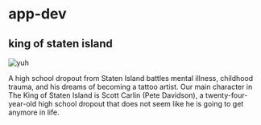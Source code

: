 # app-dev

## king of staten island 

![yuh](https://github.com/timgarin188/app-dev/assets/151619486/da574be7-fe5b-4faa-a866-ccd2a5b38195)

A high school dropout from Staten Island battles mental illness, childhood trauma, and his dreams of becoming a tattoo artist. Our main character in The King of Staten Island is Scott Carlin (Pete Davidson), a twenty-four-year-old high school dropout that does not seem like he is going to get anymore in life.
